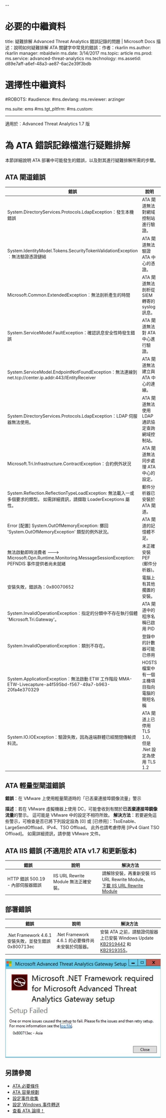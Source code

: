 --
# <a name="required-metadata"></a>必要的中繼資料

title: 疑難排解 Advanced Threat Analytics 錯誤記錄的問題 | Microsoft Docs 描述：說明如何疑難排解 ATA 關鍵字中常見的錯誤：作者：rkarlin ms.author: rkarlin manager: mbaldwin ms.date: 3/14/2017 ms.topic: article ms.prod: ms.service: advanced-threat-analytics ms.technology: ms.assetid: d89e7aff-a6ef-48a3-ae87-6ac2e39f3bdb

# <a name="optional-metadata"></a>選擇性中繼資料

#<a name="robots"></a>ROBOTS:
#<a name="audience"></a>audience:
#<a name="msdevlang"></a>ms.devlang:
ms.reviewer: arzinger

ms.suite: ems
#<a name="mstgtpltfrm"></a>ms.tgt_pltfrm:
#<a name="mscustom"></a>ms.custom:

---

適用於︰Advanced Threat Analytics 1.7 版



# <a name="troubleshooting-the-ata-error-log"></a>為 ATA 錯誤記錄檔進行疑難排解
本節詳細說明 ATA 部署中可能發生的錯誤，以及對其進行疑難排解所需的步驟。
## <a name="ata-gateway-errors"></a>ATA 閘道錯誤
|錯誤|說明|解決方法|
|-------------|----------|---------|
|System.DirectoryServices.Protocols.LdapException：發生本機錯誤|ATA 閘道無法對網域控制站進行驗證。|1.確認網域控制站的 DNS 記錄在 DNS 伺服器中正確設定。 <br>2.驗證 ATA 閘道的時間與網域控制站的時間同步。|
|System.IdentityModel.Tokens.SecurityTokenValidationException︰無法驗證憑證鏈結|ATA 閘道無法驗證 ATA 中心的憑證。|1.驗證已將根 CA 憑證安裝在 ATA 閘道上受信任的憑證授權單位憑證存放區中。 <br>2.驗證憑證撤銷清單 (CRL) 可供使用，而且可以執行憑證撤銷驗證。|
|Microsoft.Common.ExtendedException︰無法剖析產生的時間|ATA 閘道無法剖析從 SIEM 轉寄的 syslog 訊息。|驗證已將 SIEM 設定為以 ATA 支援的其中一個格式來轉寄訊息。|
|System.ServiceModel.FaultException：確認訊息安全性時發生錯誤|ATA 閘道無法對 ATA 中心進行驗證。|驗證 ATA 閘道的時間與 ATA 中心的時間同步。|
|System.ServiceModel.EndpointNotFoundException：無法連線到 net.tcp://center.ip.addr:443/IEntityReceiver|ATA 閘道無法建立與 ATA 中心的連線。|確定網路設定正確，而且 ATA 閘道 ATA 中心之間的網路連線使用中。|
|System.DirectoryServices.Protocols.LdapException：LDAP 伺服器無法使用。|ATA 閘道無法使用 LDAP 通訊協定查詢網域控制站。|1. 驗證 ATA 用來連線到 Active Directory 網域的使用者帳戶，具有 Active Directory 樹狀目錄中所有物件的讀取存取。 <br>2. 確定網域控制站未經強化，不會防止 ATA 使用的使用者帳戶進行 LDAP 查詢。|
|Microsoft.Tri.Infrastructure.ContractException：合約例外狀況|ATA 閘道無法同步處理 ATA 中心的設定。|請在 ATA 主控台中完成 ATA 閘道的設定。|
|System.Reflection.ReflectionTypeLoadException: 無法載入一或多個要求的類型。 如需詳細資訊，請擷取 LoaderExceptions 屬性。|郵件分析器已安裝於 ATA 閘道。| 請將郵件分析器解除安裝。|
|Error [配置] System.OutOfMemoryException: 擲回 'System.OutOfMemoryException' 類型的例外狀況。|ATA 閘道的記憶體不足。|請增加網域控制站上的記憶體數量。|
|無法啟動即時消費者 ---> Microsoft.Opn.Runtime.Monitoring.MessageSessionException: PEFNDIS 事件提供者尚未就緒|未正確安裝 PEF (郵件分析器)。|若是使用 HYPER-V，請嘗試升級 Hyper-V 整合服務，否則請連絡支援人員詢問其因應措施。|
|安裝失敗，錯誤為：0x80070652|電腦上有其他擱置的安裝。|請等候其他安裝完成，如有必要，請重新啟動電腦。|
|System.InvalidOperationException︰指定的分類中不存在執行個體 'Microsoft.Tri.Gateway'。|ATA 閘道中的程序名稱已啟用 PID|使用 [KB281884](https://support.microsoft.com/en-us/kb/281884) 停用程序名稱中的 PID|
|System.InvalidOperationException︰類別不存在。|登錄中的計數器可能已停用|使用 [KB2554336](https://support.microsoft.com/en-us/kb/2554336) 重建效能計數器|
|System.ApplicationException︰無法啟動 ETW 工作階段 MMA-ETW-Livecapture-a4f595bd-f567-49a7-b963-20fa4e370329|HOSTS 檔案中有一個主機項目指向電腦的簡短名稱|從 C:\Windows\System32\drivers\etc\HOSTS 檔案移除主機項目，或將它變更為 FQDN。|
|System.IO.IOException：驗證失敗，因為遠端群體已經關閉傳輸資料流。|ATA 閘道上已停用 TLS 1.0，但是 .Net 設定為使用 TLS 1.2|使用下列其中一個選項： </br> 在 ATA 閘道上啟用 TLS 1.0 </br>如下所示設定登錄機碼，讓 LLS 和 TLS 使用作業系統預設值，以便在 .Net 上啟用 TLS 1.2：`[HKEY_LOCAL_MACHINE\SOFTWARE\Microsoft\.NETFramework\v4.0.30319] "SystemDefaultTlsVersions"=dword:00000001` </br>`[HKEY_LOCAL_MACHINE\SOFTWARE\Wow6432Node\Microsoft\.NETFramework\v4.0.30319] "SystemDefaultTlsVersions"`|



## <a name="ata-lightweight-gateway-errors"></a>ATA 輕量型閘道錯誤

**錯誤**：在 VMware 上使用輕量閘道時的「已丟棄連接埠鏡像流量」警示

**描述**：若在 VMware 虛擬機器上使用 DC，可能會收到有關於**已丟棄連接埠鏡像流量**的警示。 這可能是 VMware 中的設定不相符所致。 
**解決方法**：若要避免這些警示，可檢查是否已將下列設定設為 [0] 或 [已停用]：TsoEnable、LargeSendOffload、IPv4、TSO Offload。 此外也請考慮停用 [IPv4 Giant TSO Offload]。 如需詳細資訊，請參閱 VMware 文件。


## <a name="ata-iis-errors-not-applicable-for-ata-v17-and-above"></a>ATA IIS 錯誤 (不適用於 ATA v1.7 和更新版本)
|錯誤|說明|解決方法|
|-------------|----------|---------|
|HTTP 錯誤 500.19 - 內部伺服器錯誤|IIS URL Rewrite Module 無法正確安裝。|請解除安裝，再重新安裝 IIS URL Rewrite Module。<br>[下載 IIS URL Rewrite Module](http://go.microsoft.com/fwlink/?LinkID=615137)|

## <a name="deployment-errors"></a>部署錯誤
|錯誤|說明|解決方法|
|-------------|----------|---------|
|.Net Framework 4.6.1 安裝失敗，並發生錯誤 0x800713ec|.Net Framework 4.6.1 的必要條件尚未安裝於伺服器。 |安裝 ATA 之前，請驗證伺服器上已安裝 Windows Update [KB2919442](https://www.microsoft.com/download/details.aspx?id=42135) 和 [KB2919355](https://support.microsoft.com/kb/2919355)。|

![ATA .NET 安裝錯誤影像](media/netinstallerror.png)


## <a name="see-also"></a>另請參閱
- [ATA 必要條件](/advanced-threat-analytics/plan-design/ata-prerequisites)
- [ATA 容量規劃](/advanced-threat-analytics/plan-design/ata-capacity-planning)
- [設定事件收集](/advanced-threat-analytics/deploy-use/configure-event-collection)
- [設定 Windows 事件轉送](/advanced-threat-analytics/deploy-use/configure-event-collection#configuring-windows-event-forwarding)
- [查看 ATA 論壇！](https://social.technet.microsoft.com/Forums/security/home?forum=mata)
